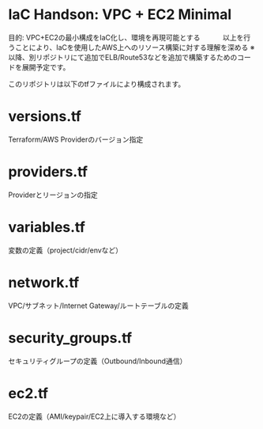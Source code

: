 # IaC Handson: VPC + EC2 Minimal
目的: VPC+EC2の最小構成をIaC化し、環境を再現可能とする
　　　以上を行うことにより、IaCを使用したAWS上へのリソース構築に対する理解を深める
※以降、別リポジトリにて追加でELB/Route53などを追加で構築するためのコードを展開予定です。

このリポジトリは以下のtfファイルにより構成されます。

# versions.tf
Terraform/AWS Providerのバージョン指定

# providers.tf
Providerとリージョンの指定

# variables.tf
変数の定義（project/cidr/envなど）

# network.tf
VPC/サブネット/Internet Gateway/ルートテーブルの定義

# security_groups.tf
セキュリティグループの定義（Outbound/Inbound通信）

# ec2.tf
EC2の定義（AMI/keypair/EC2上に導入する環境など）
